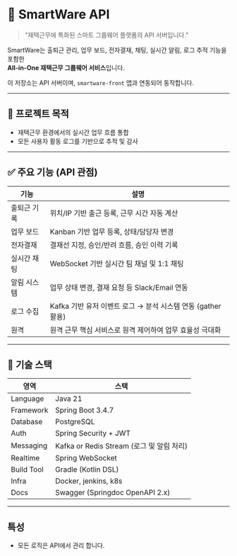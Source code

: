# 💼 SmartWare API

> "재택근무에 특화된 스마트 그룹웨어 플랫폼의 API 서버입니다."

SmartWare는 출퇴근 관리, 업무 보드, 전자결재, 채팅, 실시간 알림, 로그 추적 기능을 포함한  
**All-in-One 재택근무 그룹웨어 서비스**입니다.

이 저장소는 API 서버이며, `smartware-front` 앱과 연동되어 동작합니다.

---

## 🎯 프로젝트 목적

- 재택근무 환경에서의 실시간 업무 흐름 통합
- 모든 사용자 활동 로그를 기반으로 추적 및 감사
  

---

## ✅ 주요 기능 (API 관점)

| 기능 | 설명                                         |
|----|--------------------------------------------|
| 출퇴근 기록 | 위치/IP 기반 출근 등록, 근무 시간 자동 계산                |
| 업무 보드 | Kanban 기반 업무 등록, 상태/담당자 변경                 |
| 전자결재 | 결재선 지정, 승인/반려 흐름, 승인 이력 기록                 |
| 실시간 채팅 | WebSocket 기반 실시간 팀 채널 및 1:1 채팅             |
| 알림 시스템 | 업무 상태 변경, 결재 요청 등 Slack/Email 연동           |
| 로그 수집 | Kafka 기반 유저 이벤트 로그 → 분석 시스템 연동 (gather 활용) |
| 원격 | 원격 근무 핵심 서비스로 원격 제어하여 업무 효율성 극대화           |

---

## 🧰 기술 스택

| 영역 | 스택                                 |
|------|------------------------------------|
| Language | Java 21                            |
| Framework | Spring Boot 3.4.7                  |
| Database | PostgreSQL                         |
| Auth | Spring Security + JWT              |
| Messaging | Kafka or Redis Stream (로그 및 알림 처리) |
| Realtime | Spring WebSocket                   |
| Build Tool | Gradle (Kotlin DSL)                |
| Infra | Docker, jenkins, k8s               |
| Docs | Swagger (Springdoc OpenAPI 2.x)    |

---

## 특성
- 모든 로직은 API에서 관리 합니다.

